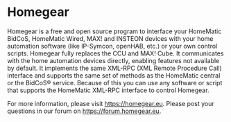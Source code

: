 Homegear
========
Homegear is a free and open source program to interface your HomeMatic BidCoS, HomeMatic Wired, MAX! and INSTEON devices with your home automation software (like IP-Symcon, openHAB, etc.) or your own control scripts. Homegear fully replaces the CCU and MAX! Cube. It communicates with the home automation devices directly, enabling features not available by default. It implements the same XML-RPC (XML Remote Procedure Call) interface and supports the same set of methods as the HomeMatic central or the BidCoS® service. Because of this you can use any software or script that supports the HomeMatic XML-RPC interface to control Homegear.

For more information, please visit https://homegear.eu. Please post your questions in our forum on https://forum.homegear.eu.
